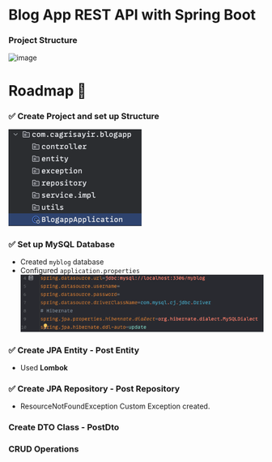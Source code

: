 # Blog App REST API with Spring Boot

### Project Structure

![image](https://github.com/cagrisayir/blogapp/assets/44059539/93bc4263-4193-4e3c-a0ae-f432709e3681)

# Roadmap 🚏

### ✅ Create Project and set up Structure

![img.png](readme_images/img.png)

### ✅ Set up MySQL Database

* Created `myblog` database
* Configured `application.properties`
  ![img_1.png](readme_images/img_1.png)

### ✅ Create JPA Entity - Post Entity

* Used **Lombok**

### ✅ Create JPA Repository - Post Repository

* ResourceNotFoundException Custom Exception created.

### Create DTO Class - PostDto

### CRUD Operations 